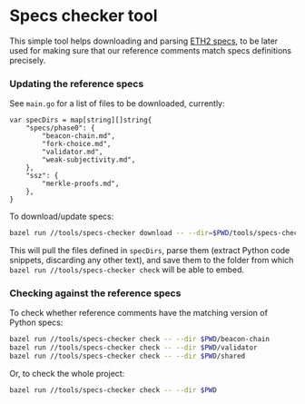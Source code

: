 # Specs checker tool

This simple tool helps downloading and parsing [ETH2 specs](https://github.com/ethereum/eth2.0-specs/tree/dev/specs), 
to be later used for making sure that our reference comments match specs definitions precisely.

### Updating the reference specs
See `main.go` for a list of files to be downloaded, currently:
```golang
var specDirs = map[string][]string{
	"specs/phase0": {
		"beacon-chain.md",
		"fork-choice.md",
		"validator.md",
		"weak-subjectivity.md",
	},
	"ssz": {
		"merkle-proofs.md",
	},
}
```

To download/update specs:
```bash
bazel run //tools/specs-checker download -- --dir=$PWD/tools/specs-checker/data
```

This will pull the files defined in `specDirs`, parse them (extract Python code snippets, discarding any other text), 
and save them to the folder from which `bazel run //tools/specs-checker check` will be able to embed.

### Checking against the reference specs

To check whether reference comments have the matching version of Python specs:
```bash
bazel run //tools/specs-checker check -- --dir $PWD/beacon-chain
bazel run //tools/specs-checker check -- --dir $PWD/validator
bazel run //tools/specs-checker check -- --dir $PWD/shared
```
Or, to check the whole project:
```bash
bazel run //tools/specs-checker check -- --dir $PWD
```
